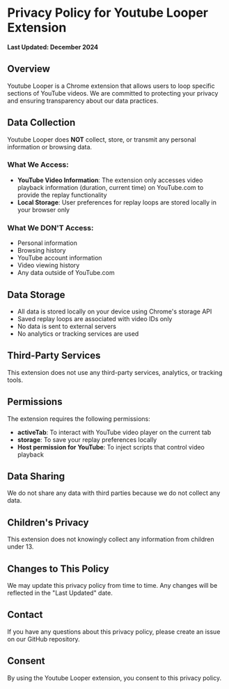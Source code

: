 # Privacy Policy for Youtube Looper Extension

**Last Updated: December 2024**

## Overview
Youtube Looper is a Chrome extension that allows users to loop specific sections of YouTube videos. We are committed to protecting your privacy and ensuring transparency about our data practices.

## Data Collection
Youtube Looper does **NOT** collect, store, or transmit any personal information or browsing data.

### What We Access:
- **YouTube Video Information**: The extension only accesses video playback information (duration, current time) on YouTube.com to provide the replay functionality
- **Local Storage**: User preferences for replay loops are stored locally in your browser only

### What We DON'T Access:
- Personal information
- Browsing history
- YouTube account information
- Video viewing history
- Any data outside of YouTube.com

## Data Storage
- All data is stored locally on your device using Chrome's storage API
- Saved replay loops are associated with video IDs only
- No data is sent to external servers
- No analytics or tracking services are used

## Third-Party Services
This extension does not use any third-party services, analytics, or tracking tools.

## Permissions
The extension requires the following permissions:
- **activeTab**: To interact with YouTube video player on the current tab
- **storage**: To save your replay preferences locally
- **Host permission for YouTube**: To inject scripts that control video playback

## Data Sharing
We do not share any data with third parties because we do not collect any data.

## Children's Privacy
This extension does not knowingly collect any information from children under 13.

## Changes to This Policy
We may update this privacy policy from time to time. Any changes will be reflected in the "Last Updated" date.

## Contact
If you have any questions about this privacy policy, please create an issue on our GitHub repository.

## Consent
By using the Youtube Looper extension, you consent to this privacy policy.